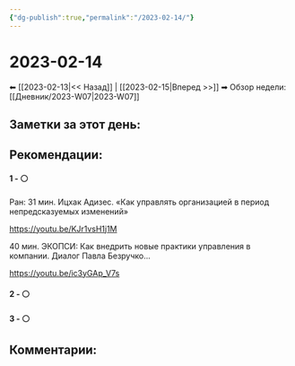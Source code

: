 ```yaml
---
{"dg-publish":true,"permalink":"/2023-02-14/"}
---
```


# 2023-02-14

⬅  [[2023-02-13\|<<  Назад]] | [[2023-02-15\|Вперед >>]]  ➡
Обзор недели: [[Дневник/2023-W07\|2023-W07]]


## Заметки за этот день:



## Рекомендации:

#### 1 - ⚪ 
Ран: 31 мин. Ицхак Адизес. «Как управлять организацией в период непредсказуемых изменений»

https://youtu.be/KJr1vsH1j1M

40 мин. ЭКОПСИ: Как внедрить новые практики управления в компании. Диалог Павла Безручко...

https://youtu.be/ic3yGAp_V7s

#### 2 - ⚪ 

#### 3 - ⚪ 


## Комментарии:

